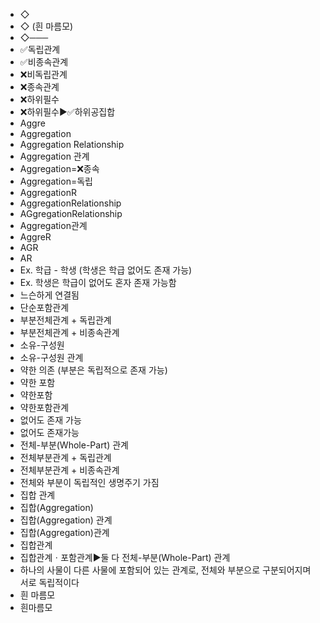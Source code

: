 ﻿- ◇
- ◇ (흰 마름모)
- ◇───
- ✅독립관계
- ✅비종속관계
- ❌비독립관계
- ❌종속관계
- ❌하위필수
- ❌하위필수▶️✅하위공집합
- Aggre
- Aggregation
- Aggregation Relationship
- Aggregation 관계
- Aggregation=❌종속
- Aggregation=독립
- AggregationR
- AggregationRelationship
- AGgregationRelationship
- Aggregation관계
- AggreR
- AGR
- AR
- Ex. 학급 - 학생 (학생은 학급 없어도 존재 가능)
- Ex. 학생은 학급이 없어도 혼자 존재 가능함
- 느슨하게 연결됨
- 단순포함관계
- 부분전체관계 + 독립관계
- 부분전체관계 + 비종속관계
- 소유-구성원
- 소유-구성원 관계
- 약한 의존 (부분은 독립적으로 존재 가능)
- 약한 포함
- 약한포함
- 약한포함관계
- 없어도 존재 가능
- 없어도 존재가능
- 전체-부분(Whole-Part) 관계
- 전체부분관계 + 독립관계
- 전체부분관계 + 비종속관계
- 전체와 부분이 독립적인 생명주기 가짐
- 집합 관계
- 집합(Aggregation)
- 집합(Aggregation) 관계
- 집합(Aggregation)관계
- 집합관계
- 집합관계ㆍ포함관계▶️둘 다 전체-부분(Whole-Part) 관계
- 하나의 사물이 다른 사물에 포함되어 있는 관계로, 전체와 부분으로 구분되어지며 서로 독립적이다
- 흰 마름모
- 흰마름모
